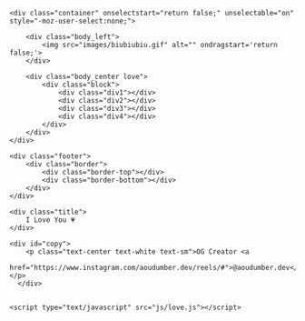 <!DOCTYPE html>
<html lang="en">
<head>
    <meta charset="UTF-8">
    <meta name="language" content="zh-CN">
    <meta name="title" content="I Love You| Aoudumber Bade">
    <meta name="viewport" content="width=device-width, initial-scale=1.0">
    <meta name="github" content="https://github.com/Aoudumber-Bade">
    <link rel="icon" type="image/x-icon" href="https://cdn.jsdelivr.net/gh/sun0225SUN/photos/img/20210715233345.png">
    <link rel="stylesheet" href="css/love.css">
    <title>I Love You - Aoudumber Bade</title>
</head>

<body>

    <div class="container" onselectstart="return false;" unselectable="on" style="-moz-user-select:none;">

        <div class="body_left">
            <img src="images/biubiubiu.gif" alt="" ondragstart='return false;'>
        </div>

        <div class="body_center love">
            <div class="block">
                <div class="div1"></div>
                <div class="div2"></div>
                <div class="div3"></div>
                <div class="div4"></div>
            </div>
        </div>
    </div>

    <div class="footer">
        <div class="border">
            <div class="border-top"></div>
            <div class="border-bottom"></div>
        </div>
    </div>

    <div class="title">
		I Love You 💗
	</div>

    <div id="copy">
		<p class="text-center text-white text-sm">OG Creator <a
			href="https://www.instagram.com/aoudumber.dev/reels/#">@aoudumber.dev</a></p>
	  </div>


    <script type="text/javascript" src="js/love.js"></script>

</body>

</html>
